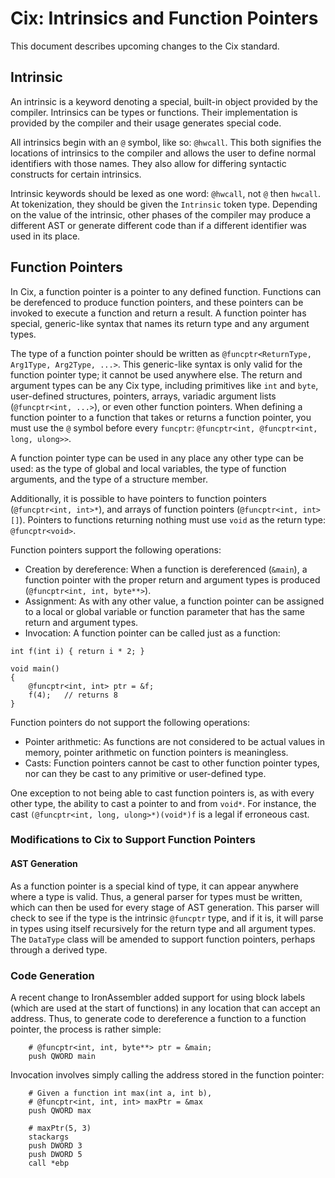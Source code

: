 # Cix: Intrinsics and Function Pointers

This document describes upcoming changes to the Cix standard.

## Intrinsic

An intrinsic is a keyword denoting a special, built-in object provided by the compiler. Intrinsics can be types or functions. Their implementation is provided by the compiler and their usage generates special code.

All intrinsics begin with an `@` symbol, like so: `@hwcall`. This both signifies the locations of intrinsics to the compiler and allows the user to define normal identifiers with those names. They also allow for differing syntactic constructs for certain intrinsics.

Intrinsic keywords should be lexed as one word: `@hwcall`, not `@` then `hwcall`. At tokenization, they should be given the `Intrinsic` token type. Depending on the value of the intrinsic, other phases of the compiler may produce a different AST or generate different code than if a different identifier was used in its place.

## Function Pointers

In Cix, a function pointer is a pointer to any defined function. Functions can be derefenced to produce function pointers, and these pointers can be invoked to execute a function and return a result. A function pointer has special, generic-like syntax that names its return type and any argument types.

The type of a function pointer should be written as `@funcptr<ReturnType, Arg1Type, Arg2Type, ...>`. This generic-like syntax is only valid for the function pointer type; it cannot be used anywhere else. The return and argument types can be any Cix type, including primitives like `int` and `byte`, user-defined structures, pointers, arrays, variadic argument lists (`@funcptr<int, ...>`), or even other function pointers. When defining a function pointer to a function that takes or returns a function pointer, you must use the `@` symbol before every `funcptr`: `@funcptr<int, @funcptr<int, long, ulong>>`.

A function pointer type can be used in any place any other type can be used: as the type of global and local variables, the type of function arguments, and the type of a structure member.

Additionally, it is possible to have pointers to function pointers (`@funcptr<int, int>*`), and arrays of function pointers (`@funcptr<int, int>[]`). Pointers to functions returning nothing must use `void` as the return type: `@funcptr<void>`.

Function pointers support the following operations:
* Creation by dereference: When a function is dereferenced (`&main`), a function pointer with the proper return and argument types is produced (`@funcptr<int, int, byte**>`).
* Assignment: As with any other value, a function pointer can be assigned to a local or global variable or function parameter that has the same return and argument types.
* Invocation: A function pointer can be called just as a function:
```
int f(int i) { return i * 2; }

void main()
{
	@funcptr<int, int> ptr = &f;
	f(4);	// returns 8
}
```

Function pointers do not support the following operations:
* Pointer arithmetic: As functions are not considered to be actual values in memory, pointer arithmetic on function pointers is meaningless.
* Casts: Function pointers cannot be cast to other function pointer types, nor can they be cast to any primitive or user-defined type.

One exception to not being able to cast function pointers is, as with every other type, the ability to cast a pointer to and from `void*`. For instance, the cast `(@funcptr<int, long, ulong>*)(void*)f` is a legal if erroneous cast.

### Modifications to Cix to Support Function Pointers
#### AST Generation

As a function pointer is a special kind of type, it can appear anywhere where a type is valid. Thus, a general parser for types must be written, which can then be used for every stage of AST generation. This parser will check to see if the type is the intrinsic `@funcptr` type, and if it is, it will parse in types using itself recursively for the return type and all argument types. The `DataType` class will be amended to support function pointers, perhaps through a derived type.

### Code Generation

A recent change to IronAssembler added support for using block labels (which are used at the start of functions) in any location that can accept an address. Thus, to generate code to dereference a function to a function pointer, the process is rather simple:

```
	# @funcptr<int, int, byte**> ptr = &main;
	push QWORD main
```

Invocation involves simply calling the address stored in the function pointer:

```
	# Given a function int max(int a, int b),
	# @funcptr<int, int, int> maxPtr = &max
	push QWORD max
	
	# maxPtr(5, 3)
	stackargs
	push DWORD 3
	push DWORD 5
	call *ebp
```